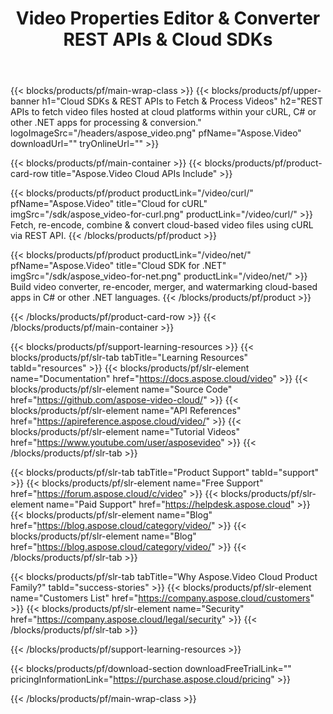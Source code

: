 ﻿---
title: Video Properties Editor & Converter REST APIs & Cloud SDKs 
description: REST APIs to fetch video files hosted at cloud platforms within your cURL, C# or other .NET apps for processing & conversion
weight: 10
url: /family
---

{{< blocks/products/pf/main-wrap-class >}}
{{< blocks/products/pf/upper-banner h1="Cloud SDKs & REST APIs to Fetch & Process Videos" h2="REST APIs to fetch video files hosted at cloud platforms within your cURL, C# or other .NET apps for processing & conversion." logoImageSrc="/headers/aspose_video.png" pfName="Aspose.Video" downloadUrl="" tryOnlineUrl="" >}}

{{< blocks/products/pf/main-container >}}
{{< blocks/products/pf/product-card-row title="Aspose.Video Cloud APIs Include" >}}

{{< blocks/products/pf/product productLink="/video/curl/" pfName="Aspose.Video" title="Cloud for cURL" imgSrc="/sdk/aspose_video-for-curl.png" productLink="/video/curl/" >}}
Fetch, re-encode, combine & convert cloud-based video files using cURL via REST API.
{{< /blocks/products/pf/product >}}

{{< blocks/products/pf/product productLink="/video/net/" pfName="Aspose.Video" title="Cloud SDK for .NET" imgSrc="/sdk/aspose_video-for-net.png" productLink="/video/net/" >}}
Build video converter, re-encoder, merger, and watermarking cloud-based apps in C# or other .NET languages.
{{< /blocks/products/pf/product >}}

{{< /blocks/products/pf/product-card-row >}}
{{< /blocks/products/pf/main-container >}}

{{< blocks/products/pf/support-learning-resources >}}
{{< blocks/products/pf/slr-tab tabTitle="Learning Resources" tabId="resources" >}}
{{< blocks/products/pf/slr-element name="Documentation" href="https://docs.aspose.cloud/video" >}}
{{< blocks/products/pf/slr-element name="Source Code" href="https://github.com/aspose-video-cloud/" >}}
{{< blocks/products/pf/slr-element name="API References" href="https://apireference.aspose.cloud/video/" >}}
{{< blocks/products/pf/slr-element name="Tutorial Videos" href="https://www.youtube.com/user/asposevideo" >}}
{{< /blocks/products/pf/slr-tab >}}

{{< blocks/products/pf/slr-tab tabTitle="Product Support" tabId="support" >}}
{{< blocks/products/pf/slr-element name="Free Support" href="https://forum.aspose.cloud/c/video" >}}
{{< blocks/products/pf/slr-element name="Paid Support" href="https://helpdesk.aspose.cloud" >}}
{{< blocks/products/pf/slr-element name="Blog" href="https://blog.aspose.cloud/category/video/" >}}
{{< blocks/products/pf/slr-element name="Blog" href="https://blog.aspose.cloud/category/video/" >}}
{{< /blocks/products/pf/slr-tab >}}

{{< blocks/products/pf/slr-tab tabTitle="Why Aspose.Video Cloud Product Family?" tabId="success-stories" >}}
{{< blocks/products/pf/slr-element name="Customers List" href="https://company.aspose.cloud/customers" >}}
{{< blocks/products/pf/slr-element name="Security" href="https://company.aspose.cloud/legal/security" >}}
{{< /blocks/products/pf/slr-tab >}}

{{< /blocks/products/pf/support-learning-resources >}}

{{< blocks/products/pf/download-section downloadFreeTrialLink="" pricingInformationLink="https://purchase.aspose.cloud/pricing" >}}

{{< /blocks/products/pf/main-wrap-class >}}

